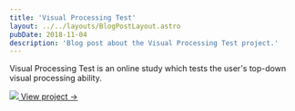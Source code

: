 ```yaml
---
title: 'Visual Processing Test'
layout: ../../layouts/BlogPostLayout.astro
pubDate: 2018-11-04
description: 'Blog post about the Visual Processing Test project.'
---
```


Visual Processing Test is an online study which tests the user's top-down visual processing ability.

<div class="project-card">
  <a href="http://visual-processing-test.dev.igornadj.io" target="_blank">
    <img src="/project-previews/visual-processing-test.jpg" />
    <span class="project-card-view-project">View project →</span>
  </a>
</div>
